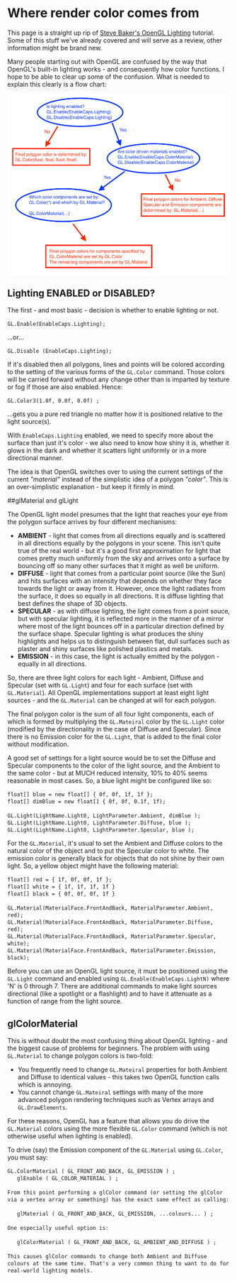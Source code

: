 # Where render color comes from
This page is a straight up rip of [Steve Baker's OpenGL Lighting](http://www.sjbaker.org/steve/omniv/opengl_lighting.html) tutorial. Some of this stuff we've already covered and will serve as a review, other information might be brand new. 

Many people starting out with OpenGL are confused by the way that OpenGL's built-in lighting works - and consequently how color functions. I hope to be able to clear up some of the confusion. What is needed to explain this clearly is a flow chart:

![SRC](color_source.png)

## Lighting ENABLED or DISABLED?

The first - and most basic - decision is whether to enable lighting or not.

```
GL.Enable(EnableCaps.Lighting);
```

...or...

```
GL.Disable (EnableCaps.Lighting);
```

If it's disabled then all polygons, lines and points will be colored according to the setting of the various forms of the ```GL.Color``` command. Those colors will be carried forward without any change other than is imparted by texture or fog if those are also enabled. Hence:

```
GL.Color3(1.0f, 0.0f, 0.0f) ;
```

...gets you a pure red triangle no matter how it is positioned relative to the light source(s).

With ```EnableCaps.Lighting``` enabled, we need to specify more about the surface than just it's color - we also need to know how shiny it is, whether it glows in the dark and whether it scatters light uniformly or in a more directional manner.

The idea is that OpenGL switches over to using the current settings of the current _"material"_ instead of the simplistic idea of a polygon _"color"_. This is an over-simplistic explanation - but keep it firmly in mind.

##glMaterial and glLight

The OpenGL light model presumes that the light that reaches your eye from the polygon surface arrives by four different mechanisms:

* __AMBIENT__ - light that comes from all directions equally and is scattered in all directions equally by the polygons in your scene. This isn't quite true of the real world - but it's a good first approximation for light that comes pretty much uniformly from the sky and arrives onto a surface by bouncing off so many other surfaces that it might as well be uniform.
* __DIFFUSE__ - light that comes from a particular point source (like the Sun) and hits surfaces with an intensity that depends on whether they face towards the light or away from it. However, once the light radiates from the surface, it does so equally in all directions. It is diffuse lighting that best defines the shape of 3D objects.
* __SPECULAR__ - as with diffuse lighting, the light comes from a point souce, but with specular lighting, it is reflected more in the manner of a mirror where most of the light bounces off in a particular direction defined by the surface shape. Specular lighting is what produces the shiny highlights and helps us to distinguish between flat, dull surfaces such as plaster and shiny surfaces like polished plastics and metals.
* __EMISSION__ - in this case, the light is actually emitted by the polygon - equally in all directions.
 

So, there are three light colors for each light - Ambient, Diffuse and Specular (set with ```GL.Light```) and four for each surface (set with ```GL.Material```). All OpenGL implementations support at least eight light sources - and the ```GL.Material``` can be changed at will for each polygon.

The final polygon color is the sum of all four light components, each of which is formed by multiplying the ```GL.Mateiral``` color by the ```GL.Light``` color (modified by the directionality in the case of Diffuse and Specular). Since there is no Emission color for the ```GL.Light```, that is added to the final color without modification.

A good set of settings for a light source would be to set the Diffuse and Specular components to the color of the light source, and the Ambient to the same color - but at MUCH reduced intensity, 10% to 40% seems reasonable in most cases. So, a blue light might be configured like so:

```
float[] blue = new float[] { 0f, 0f, 1f, 1f };
float[] dimBlue = new float[] { 0f, 0f, 0.1f, 1f);

GL.Light(LightName.Light0, LightParameter.Ambient, dimBlue );
GL.Light(LightName.Light0, LightParameter.Diffuse, blue );
GL.Light(LightName.Light0, LightParameter.Specular, blue );
```

For the ```GL.Material```, it's usual to set the Ambient and Diffuse colors to the natural color of the object and to put the Specular color to white. The emission color is generally black for objects that do not shine by their own light. So, a yellow object might have the following material:

```
float[] red = { 1f, 0f, 0f, 1f };
float[] white = { 1f, 1f, 1f, 1f }
float[] black = { 0f, 0f, 0f, 1f }

GL.Material(MaterialFace.FrontAndBack, MaterialParameter.Ambient, red);
GL.Material(MaterialFace.FrontAndBack, MaterialParameter.Diffuse, red);
GL.Material(MaterialFace.FrontAndBack, MaterialParameter.Specular, white);
GL.Material(MaterialFace.FrontAndBack, MaterialParameter.Emission, black);
```

Before you can use an OpenGL light source, it must be positioned using the ```GL.Light``` command and enabled using ```GL.Enable(EnableCaps.LightN)``` where 'N' is 0 through 7. There are additional commands to make light sources directional (like a spotlight or a flashlight) and to have it attenuate as a function of range from the light source.

## glColorMaterial

This is without doubt the most confusing thing about OpenGL lighting - and the biggest cause of problems for beginners.
The problem with using ```GL.Material``` to change polygon colors is two-fold:

* You frequently need to change ```GL.Mateiral``` properties for both Ambient and Diffuse to identical values - this takes two OpenGL function calls which is annoying.
* You cannot change ```GL.Mateiral``` settings with many of the more advanced polygon rendering techniques such as Vertex arrays and ```GL.DrawElements```.

For these reasons, OpenGL has a feature that allows you do drive the ```GL.Material``` colors using the more flexible ```GL.Color``` command (which is not otherwise useful when lighting is enabled).

To drive (say) the Emission component of the ```GL.Material``` using ```GL.Color```, you must say:

```
GL.ColorMaterial ( GL_FRONT_AND_BACK, GL_EMISSION ) ;
   glEnable ( GL_COLOR_MATERIAL ) ;

From this point performing a glColor command (or setting the glColor via a vertex array or something) has the exact same effect as calling:

   glMaterial ( GL_FRONT_AND_BACK, GL_EMISSION, ...colours... ) ;

One especially useful option is:

   glColorMaterial ( GL_FRONT_AND_BACK, GL_AMBIENT_AND_DIFFUSE ) ;

This causes glColor commands to change both Ambient and Diffuse colours at the same time. That's a very common thing to want to do for real-world lighting models.
